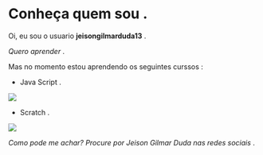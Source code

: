 # Conheça quem sou .

Oi, eu sou o usuario **jeisongilmarduda13** . 

*Quero aprender* .

 Mas no momento estou aprendendo os seguintes curssos :
 
 - Java Script .

![](https://img.shields.io/badge/JavaScript-323330?style=for-the-badge&logo=javascript&logoColor=F7DF1E)

 - Scratch .

![](https://img.shields.io/badge/Scratch-4D97FF?style=for-the-badge&logo=Scratch&logoColor=white)


*Como pode me achar? Procure por Jeison Gilmar Duda nas redes sociais* .
